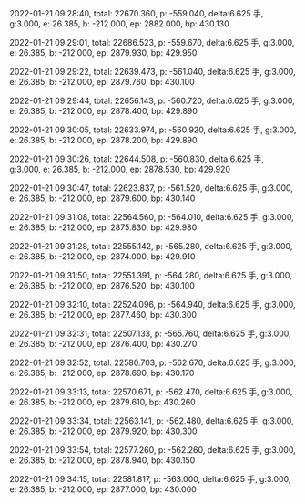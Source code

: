2022-01-21 09:28:40, total: 22670.360, p: -559.040, delta:6.625 手, g:3.000, e: 26.385, b: -212.000, ep: 2882.000, bp: 430.130

2022-01-21 09:29:01, total: 22686.523, p: -559.670, delta:6.625 手, g:3.000, e: 26.385, b: -212.000, ep: 2879.930, bp: 429.950

2022-01-21 09:29:22, total: 22639.473, p: -561.040, delta:6.625 手, g:3.000, e: 26.385, b: -212.000, ep: 2879.760, bp: 430.100

2022-01-21 09:29:44, total: 22656.143, p: -560.720, delta:6.625 手, g:3.000, e: 26.385, b: -212.000, ep: 2878.400, bp: 429.890

2022-01-21 09:30:05, total: 22633.974, p: -560.920, delta:6.625 手, g:3.000, e: 26.385, b: -212.000, ep: 2878.200, bp: 429.890

2022-01-21 09:30:26, total: 22644.508, p: -560.830, delta:6.625 手, g:3.000, e: 26.385, b: -212.000, ep: 2878.530, bp: 429.920

2022-01-21 09:30:47, total: 22623.837, p: -561.520, delta:6.625 手, g:3.000, e: 26.385, b: -212.000, ep: 2879.600, bp: 430.140

2022-01-21 09:31:08, total: 22564.560, p: -564.010, delta:6.625 手, g:3.000, e: 26.385, b: -212.000, ep: 2875.830, bp: 429.980

2022-01-21 09:31:28, total: 22555.142, p: -565.280, delta:6.625 手, g:3.000, e: 26.385, b: -212.000, ep: 2874.000, bp: 429.910

2022-01-21 09:31:50, total: 22551.391, p: -564.280, delta:6.625 手, g:3.000, e: 26.385, b: -212.000, ep: 2876.520, bp: 430.100

2022-01-21 09:32:10, total: 22524.096, p: -564.940, delta:6.625 手, g:3.000, e: 26.385, b: -212.000, ep: 2877.460, bp: 430.300

2022-01-21 09:32:31, total: 22507.133, p: -565.760, delta:6.625 手, g:3.000, e: 26.385, b: -212.000, ep: 2876.400, bp: 430.270

2022-01-21 09:32:52, total: 22580.703, p: -562.670, delta:6.625 手, g:3.000, e: 26.385, b: -212.000, ep: 2878.690, bp: 430.170

2022-01-21 09:33:13, total: 22570.671, p: -562.470, delta:6.625 手, g:3.000, e: 26.385, b: -212.000, ep: 2879.610, bp: 430.260

2022-01-21 09:33:34, total: 22563.141, p: -562.480, delta:6.625 手, g:3.000, e: 26.385, b: -212.000, ep: 2879.920, bp: 430.300

2022-01-21 09:33:54, total: 22577.260, p: -562.260, delta:6.625 手, g:3.000, e: 26.385, b: -212.000, ep: 2878.940, bp: 430.150

2022-01-21 09:34:15, total: 22581.817, p: -563.000, delta:6.625 手, g:3.000, e: 26.385, b: -212.000, ep: 2877.000, bp: 430.000